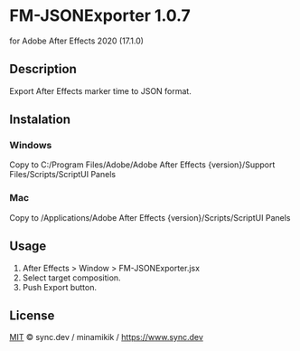 # FM-JSONExporter 1.0.7
for Adobe After Effects 2020 (17.1.0)

## Description
Export After Effects marker time to JSON format.

## Instalation
### Windows
Copy to C:/Program Files/Adobe/Adobe After Effects {version}/Support Files/Scripts/ScriptUI Panels
### Mac
Copy to /Applications/Adobe After Effects {version}/Scripts/ScriptUI Panels

## Usage
1. After Effects > Window > FM-JSONExporter.jsx
2. Select target composition.
3. Push Export button.

## License
[MIT](LICENSE) © sync.dev / minamikik / https://www.sync.dev